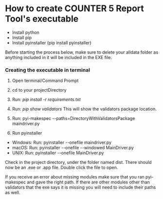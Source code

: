 # How to create COUNTER 5 Report Tool's executable

* Install python
* Install pip
* Install pyinstaller (pip install pyinstaller)


Before starting the process below, make sure to delete your alldata folder as anything included in it will be included in the EXE file.


### Creating the executable in terminal
1. Open terminal/Command Prompt
2. cd to your projectDirectory
3. Run: *pip install -r requirements.txt* 
4. Run: *pip show validators*
This will show the validators package location.
5. Run: pyi-makespec --paths=DirectoryWithValidatorsPackage maindriver.py

6. Run pyinstaller
* Windows: Run: pyinstaller --onefile maindriver.py
* macOS: Run: pyinstaller --onefile --windowed MainDriver.py
* UNIX: Run:  pyinstaller --onefile MainDriver.py

Check in the project directory, under the folder named dist. There should now be an .exe or .app file. Double click the file to open.

If you receive an error about missing modules make sure that you ran pyi-makespec and gave the right path. If there are other modules other than validators that the exe says it is missing you will need to include their paths as well.
